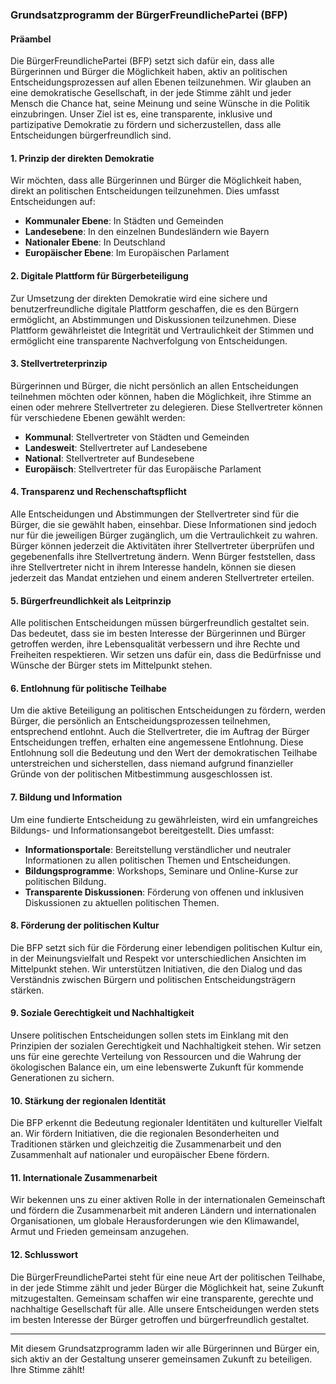 ### Grundsatzprogramm der BürgerFreundlichePartei (BFP)

#### Präambel

Die BürgerFreundlichePartei (BFP) setzt sich dafür ein, dass alle Bürgerinnen und Bürger die Möglichkeit haben, aktiv an politischen Entscheidungsprozessen auf allen Ebenen teilzunehmen. Wir glauben an eine demokratische Gesellschaft, in der jede Stimme zählt und jeder Mensch die Chance hat, seine Meinung und seine Wünsche in die Politik einzubringen. Unser Ziel ist es, eine transparente, inklusive und partizipative Demokratie zu fördern und sicherzustellen, dass alle Entscheidungen bürgerfreundlich sind.

#### 1. Prinzip der direkten Demokratie

Wir möchten, dass alle Bürgerinnen und Bürger die Möglichkeit haben, direkt an politischen Entscheidungen teilzunehmen. Dies umfasst Entscheidungen auf:

- **Kommunaler Ebene**: In Städten und Gemeinden
- **Landesebene**: In den einzelnen Bundesländern wie Bayern
- **Nationaler Ebene**: In Deutschland
- **Europäischer Ebene**: Im Europäischen Parlament

#### 2. Digitale Plattform für Bürgerbeteiligung

Zur Umsetzung der direkten Demokratie wird eine sichere und benutzerfreundliche digitale Plattform geschaffen, die es den Bürgern ermöglicht, an Abstimmungen und Diskussionen teilzunehmen. Diese Plattform gewährleistet die Integrität und Vertraulichkeit der Stimmen und ermöglicht eine transparente Nachverfolgung von Entscheidungen.

#### 3. Stellvertreterprinzip

Bürgerinnen und Bürger, die nicht persönlich an allen Entscheidungen teilnehmen möchten oder können, haben die Möglichkeit, ihre Stimme an einen oder mehrere Stellvertreter zu delegieren. Diese Stellvertreter können für verschiedene Ebenen gewählt werden:

- **Kommunal**: Stellvertreter von Städten und Gemeinden
- **Landesweit**: Stellvertreter auf Landesebene
- **National**: Stellvertreter auf Bundesebene
- **Europäisch**: Stellvertreter für das Europäische Parlament

#### 4. Transparenz und Rechenschaftspflicht

Alle Entscheidungen und Abstimmungen der Stellvertreter sind für die Bürger, die sie gewählt haben, einsehbar. Diese Informationen sind jedoch nur für die jeweiligen Bürger zugänglich, um die Vertraulichkeit zu wahren. Bürger können jederzeit die Aktivitäten ihrer Stellvertreter überprüfen und gegebenenfalls ihre Stellvertretung ändern. Wenn Bürger feststellen, dass ihre Stellvertreter nicht in ihrem Interesse handeln, können sie diesen jederzeit das Mandat entziehen und einem anderen Stellvertreter erteilen.

#### 5. Bürgerfreundlichkeit als Leitprinzip

Alle politischen Entscheidungen müssen bürgerfreundlich gestaltet sein. Das bedeutet, dass sie im besten Interesse der Bürgerinnen und Bürger getroffen werden, ihre Lebensqualität verbessern und ihre Rechte und Freiheiten respektieren. Wir setzen uns dafür ein, dass die Bedürfnisse und Wünsche der Bürger stets im Mittelpunkt stehen.

#### 6. Entlohnung für politische Teilhabe

Um die aktive Beteiligung an politischen Entscheidungen zu fördern, werden Bürger, die persönlich an Entscheidungsprozessen teilnehmen, entsprechend entlohnt. Auch die Stellvertreter, die im Auftrag der Bürger Entscheidungen treffen, erhalten eine angemessene Entlohnung. Diese Entlohnung soll die Bedeutung und den Wert der demokratischen Teilhabe unterstreichen und sicherstellen, dass niemand aufgrund finanzieller Gründe von der politischen Mitbestimmung ausgeschlossen ist.

#### 7. Bildung und Information

Um eine fundierte Entscheidung zu gewährleisten, wird ein umfangreiches Bildungs- und Informationsangebot bereitgestellt. Dies umfasst:

- **Informationsportale**: Bereitstellung verständlicher und neutraler Informationen zu allen politischen Themen und Entscheidungen.
- **Bildungsprogramme**: Workshops, Seminare und Online-Kurse zur politischen Bildung.
- **Transparente Diskussionen**: Förderung von offenen und inklusiven Diskussionen zu aktuellen politischen Themen.

#### 8. Förderung der politischen Kultur

Die BFP setzt sich für die Förderung einer lebendigen politischen Kultur ein, in der Meinungsvielfalt und Respekt vor unterschiedlichen Ansichten im Mittelpunkt stehen. Wir unterstützen Initiativen, die den Dialog und das Verständnis zwischen Bürgern und politischen Entscheidungsträgern stärken.

#### 9. Soziale Gerechtigkeit und Nachhaltigkeit

Unsere politischen Entscheidungen sollen stets im Einklang mit den Prinzipien der sozialen Gerechtigkeit und Nachhaltigkeit stehen. Wir setzen uns für eine gerechte Verteilung von Ressourcen und die Wahrung der ökologischen Balance ein, um eine lebenswerte Zukunft für kommende Generationen zu sichern.

#### 10. Stärkung der regionalen Identität

Die BFP erkennt die Bedeutung regionaler Identitäten und kultureller Vielfalt an. Wir fördern Initiativen, die die regionalen Besonderheiten und Traditionen stärken und gleichzeitig die Zusammenarbeit und den Zusammenhalt auf nationaler und europäischer Ebene fördern.

#### 11. Internationale Zusammenarbeit

Wir bekennen uns zu einer aktiven Rolle in der internationalen Gemeinschaft und fördern die Zusammenarbeit mit anderen Ländern und internationalen Organisationen, um globale Herausforderungen wie den Klimawandel, Armut und Frieden gemeinsam anzugehen.

#### 12. Schlusswort

Die BürgerFreundlichePartei steht für eine neue Art der politischen Teilhabe, in der jede Stimme zählt und jeder Bürger die Möglichkeit hat, seine Zukunft mitzugestalten. Gemeinsam schaffen wir eine transparente, gerechte und nachhaltige Gesellschaft für alle. Alle unsere Entscheidungen werden stets im besten Interesse der Bürger getroffen und bürgerfreundlich gestaltet.

---

Mit diesem Grundsatzprogramm laden wir alle Bürgerinnen und Bürger ein, sich aktiv an der Gestaltung unserer gemeinsamen Zukunft zu beteiligen. Ihre Stimme zählt!
